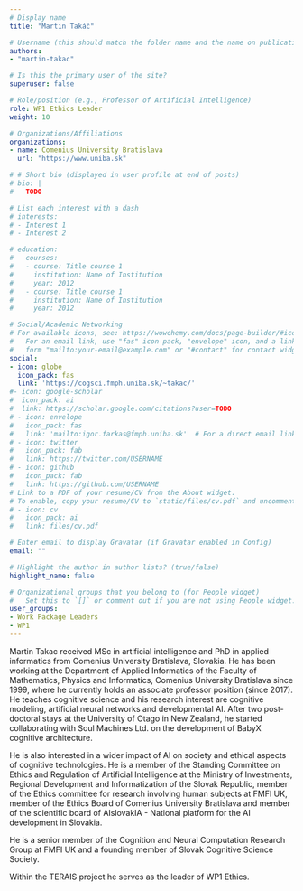 ```yaml
---
# Display name
title: "Martin Takáč"

# Username (this should match the folder name and the name on publications)
authors:
- "martin-takac"

# Is this the primary user of the site?
superuser: false

# Role/position (e.g., Professor of Artificial Intelligence)
role: WP1 Ethics Leader
weight: 10

# Organizations/Affiliations
organizations:
- name: Comenius University Bratislava
  url: "https://www.uniba.sk"

# # Short bio (displayed in user profile at end of posts)
# bio: |
#   TODO

# List each interest with a dash
# interests:
# - Interest 1
# - Interest 2

# education:
#   courses:
#   - course: Title course 1
#     institution: Name of Institution
#     year: 2012
#   - course: Title course 1
#     institution: Name of Institution
#     year: 2012

# Social/Academic Networking
# For available icons, see: https://wowchemy.com/docs/page-builder/#icons
#   For an email link, use "fas" icon pack, "envelope" icon, and a link in the
#   form "mailto:your-email@example.com" or "#contact" for contact widget.
social:
- icon: globe
  icon_pack: fas
  link: 'https://cogsci.fmph.uniba.sk/~takac/'
#- icon: google-scholar
#  icon_pack: ai
#  link: https://scholar.google.com/citations?user=TODO
# - icon: envelope
#   icon_pack: fas
#   link: 'mailto:igor.farkas@fmph.uniba.sk'  # For a direct email link, use "mailto:test@example.org".
# - icon: twitter
#   icon_pack: fab
#   link: https://twitter.com/USERNAME
# - icon: github
#   icon_pack: fab
#   link: https://github.com/USERNAME
# Link to a PDF of your resume/CV from the About widget.
# To enable, copy your resume/CV to `static/files/cv.pdf` and uncomment the lines below.
# - icon: cv
#   icon_pack: ai
#   link: files/cv.pdf

# Enter email to display Gravatar (if Gravatar enabled in Config)
email: ""

# Highlight the author in author lists? (true/false)
highlight_name: false

# Organizational groups that you belong to (for People widget)
#   Set this to `[]` or comment out if you are not using People widget.
user_groups:
- Work Package Leaders
- WP1
---
```

Martin Takac received MSc in artificial intelligence and PhD in applied informatics from Comenius University Bratislava, Slovakia. He has been working at the Department of Applied Informatics of the Faculty of Mathematics, Physics and Informatics, Comenius University Bratislava since 1999, where he currently holds an associate professor position (since 2017). He teaches cognitive science and his research interest are cognitive modeling, artificial neural networks and developmental AI. After two post-doctoral stays at the University of Otago in New Zealand, he started collaborating with Soul Machines Ltd. on the development of BabyX cognitive architecture.

He is also interested in a wider impact of AI on society and ethical aspects of cognitive technologies. He is a member of the Standing Committee on Ethics and Regulation of Artificial Intelligence at the Ministry of Investments, Regional Development and Informatization of the Slovak Republic, member of the Ethics committee for research involving human subjects at FMFI UK, member of the Ethics Board of Comenius University Bratislava and member of the scientific board of AIslovakIA - National platform for the AI development in Slovakia.

He is a senior member of the Cognition and Neural Computation Research Group at FMFI UK and a founding member of Slovak Cognitive Science Society.

Within the TERAIS project he serves as the leader of WP1 Ethics.
